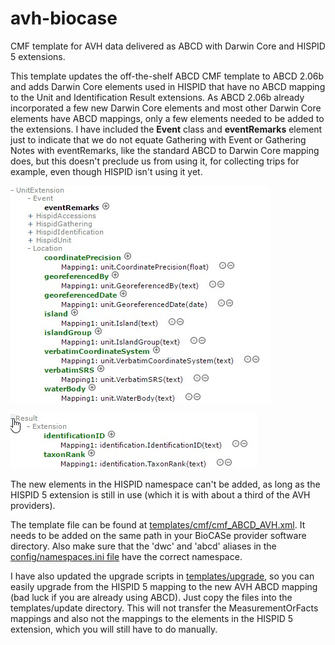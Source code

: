 # avh-biocase
CMF template for AVH data delivered as ABCD with Darwin Core and HISPID 5 extensions.

This template updates the off-the-shelf ABCD CMF template to ABCD 2.06b and adds Darwin Core elements used in HISPID that have no ABCD mapping to the Unit and Identification Result extensions. As ABCD 2.06b already incorporated a few new Darwin Core elements and most other Darwin Core elements have ABCD mappings, only a few elements needed to be added to the extensions. I have included the **Event** class and **eventRemarks** element just to indicate that we do not equate Gathering with Event or Gathering Notes with eventRemarks, like the standard ABCD to Darwin Core mapping does, but this doesn't preclude us from using it, for collecting trips for example, even though HISPID isn't using it yet.


![Unit Extension](img/UnitExtension.jpg)


![Identification Result Extension](img/IdentificationResultExtension.jpg)


The new elements in the HISPID namespace can't be added, as long as the HISPID 5 extension is still in use (which it is with about a third of the AVH providers).

The template file can be found at [templates/cmf/cmf_ABCD_AVH.xml](https://github.com/hiscom/avh-biocase/blob/master/templates/cmf/cmf_ABCD_AVH.xml). It needs to be added on the same path in your BioCASe provider software directory. Also make sure that the 'dwc' and 'abcd' aliases in the [config/namespaces.ini file](https://github.com/hiscom/avh-biocase/blob/master/config/namespaces.ini) have the correct namespace.

I have also updated the upgrade scripts in [templates/upgrade](https://github.com/hiscom/avh-biocase/tree/master/templates/cmf/upgrades), so you can easily upgrade from the HISPID 5 mapping to the new AVH ABCD mapping (bad luck if you are already using ABCD). Just copy the files into the templates/update directory. This will not transfer the MeasurementOrFacts mappings and also not the mappings to the elements in the HISPID 5 extension, which you will still have to do manually.
